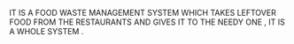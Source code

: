 IT IS A FOOD WASTE MANAGEMENT SYSTEM WHICH TAKES LEFTOVER FOOD FROM THE RESTAURANTS AND GIVES IT TO THE NEEDY ONE , IT IS A WHOLE SYSTEM .
